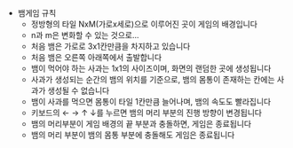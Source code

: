 * 뱀게임 규칙
	* 정방형의 타일 NxM(가로x세로)으로 이루어진 곳이 게임의 배경입니다
	* n과 m은 변화할 수 있는 것으로...
	* 처음 뱀은 가로로 3x1칸만큼을 차지하고 있습니다
	* 처음 뱀은 오른쪽 아래쪽에서 출발합니다
	* 뱀이 먹어야 하는 사과는 1x1의 사이즈이며, 화면의 랜덤한 곳에 생성됩니다
	* 사과가 생성되는 순간의 뱀의 위치를 기준으로, 뱀의 몸통이 존재하는 칸에는 사과가 생성될 수 없습니다
	* 뱀이 사과를 먹으면 몸통이 타일 1칸만큼 늘어나며, 뱀의 속도도 빨라집니다
	* 키보드의 ← → ↑ ↓를 누르면 뱀의 머리 부분의 진행 방향이 변경됩니다
	* 뱀의 머리부분이 게임 배경의 끝 부분과 충돌하면, 게임은 종료됩니다
	* 뱀의 머리 부분이 뱀의 몸통 부분에 충돌해도 게임은 종료됩니다